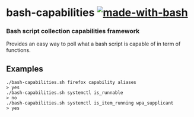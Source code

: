 # bash-capabilities [![made-with-bash](https://img.shields.io/badge/Made%20with-Bash-1f425f.svg)](https://www.gnu.org/software/bash/)

### Bash script collection capabilities framework

Provides an easy way to poll what a bash script is capable of in term of functions.

## Examples

    ./bash-capabilities.sh firefox capability aliases
    > yes
    ./bash-capabilities.sh systemctl is_runnable
    > no
    ./bash-capabilities.sh systemctl is_item_running wpa_supplicant
    > yes